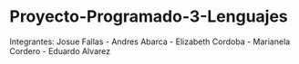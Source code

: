 Proyecto-Programado-3-Lenguajes
===============================

Integrantes: Josue Fallas - Andres Abarca - Elizabeth Cordoba - Marianela Cordero - Eduardo Alvarez

